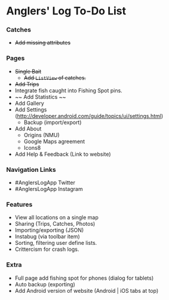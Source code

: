 Anglers' Log To-Do List
=======================

### Catches
* ~~Add missing attributes~~

### Pages
* ~~Single Bait~~
  * ~~Add `ListView` of catches.~~
* ~~Add Trips~~
* Integrate fish caught into Fishing Spot pins.
* ~~ Add Statistics ~~
* Add Gallery
* Add Settings (http://developer.android.com/guide/topics/ui/settings.html)
  * Backup (import/export)
* Add About
  * Origins (NMU)
  * Google Maps agreement
  * Icons8
* Add Help & Feedback (Link to website)

### Navigation Links
* #AnglersLogApp Twitter
* #AnglersLogApp Instagram

### Features
* View all locations on a single map
* Sharing (Trips, Catches, Photos)
* Importing/exporting (JSON)
* Instabug (via toolbar item)
* Sorting, filtering user define lists.
* Crittercism for crash logs.

### Extra
* Full page add fishing spot for phones (dialog for tablets)
* Auto backup (exporting)
* Add Android version of website (Android | iOS tabs at top)
	
